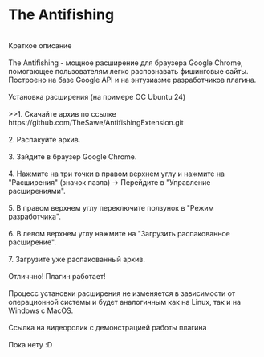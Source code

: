 <h1>The Antifishing</h1>
<br>Краткое описание<br/> 
<br>    The Antifishing - мощное расширение для браузера Google Chrome, помогающее пользователям легко распознавать фишинговые сайты. Построено на базе Google API и на энтузиазме разработчиков плагина.<br/>
<br>Установка расширения (на примере ОС Ubuntu 24)<br/>
<br>  >>1. Скачайте архив по ссылке https://github.com/TheSawe/AntifishingExtension.git<br/>  
<br>    2. Распакуйте архив.<br/>
<br>    3. Зайдите в браузер Google Chrome.<br/>  
<br>    4. Нажмите на три точки в правом верхнем углу и нажмите на "Расширения" (значок пазла) -> Перейдите в "Управление расширениями".<br/>  
<br>    5. В правом верхнем углу переключите ползунок в "Режим разработчика".<br/> 
<br>    6. В левом верхнем углу нажмите на "Загрузить распакованное расширение".<br/>  
<br>    7. Загрузите уже распакованный архив.<br/>  
<br>    Отличчно! Плагин работает!<br/> 
<br>    Процесс установки расширения не изменяется в зависимости от операционной системы и будет аналогичным как на Linux, так и на Windows c MacOS.<br/>
<br>Ссылка на видеоролик с демонстрацией работы плагина<br/>  
<br>    Пока нету :D<br/> 
